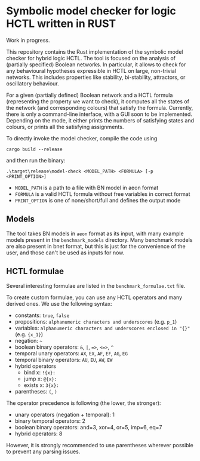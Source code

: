 # Symbolic model checker for logic HCTL written in RUST

Work in progress.

This repository contains the Rust implementation of the symbolic model checker for hybrid logic HCTL. The tool is focused on the analysis of (partially specified) Boolean networks. In particular, it allows to check for any behavioural hypotheses expressible in HCTL on large, non-trivial networks. This includes properties like stability, bi-stability, attractors, or oscillatory behaviour.

For a given (partially defined) Boolean network and a HCTL formula (representing the property we want to check), it computes all the states of the network (and corresponding colours) that satisfy the formula. Currently, there is only a command-line interface, with a GUI soon to be implemented. Depending on the mode, it either prints the numbers of satisfying states and colours, or prints all the satisfying assignments. 

To directly invoke the model checker, compile the code using
```
cargo build --release
```
and then run the binary:
```
.\target\release\model-check <MODEL_PATH> <FORMULA> [-p <PRINT_OPTION>]
```

- `MODEL_PATH` is a path to a file with BN model in aeon format
- `FORMULA` is a valid HCTL formula without free variables in correct format
- `PRINT_OPTION` is one of none/short/full and defines the output mode


## Models

The tool takes BN models in `aeon` format as its input, with many example models present in the `benchmark_models` directory.
Many benchmark models are also present in bnet format, but this is just for the convenience of the user, and those can't be used as inputs for now.


## HCTL formulae

Several interesting formulae are listed in the ```benchmark_formulae.txt``` file.

To create custom formulae, you can use any HCTL operators and many derived ones.
We use the following syntax:
* constants: `true`, `false`
* propositions: `alphanumeric characters and underscores` (e.g. `p_1`)
* variables: `alphanumeric characters and underscores enclosed in "{}"` (e.g. `{x_1}`)
* negation: `~`
* boolean binary operators: `&`, `|`, `=>`, `<=>`, `^`
* temporal unary operators: `AX`, `EX`, `AF`, `EF`, `AG`, `EG`
* temporal binary operators: `AU`, `EU`, `AW`, `EW`
* hybrid operators
  * bind x: `!{x}:`
  * jump x: `@{x}:`
  * exists x: `3{x}:`
* parentheses: `(`, `)`

The operator precedence is following (the lower, the stronger):
* unary operators (negation + temporal): 1
* binary temporal operators: 2
* boolean binary operators: and=3, xor=4, or=5, imp=6, eq=7
* hybrid operators: 8

However, it is strongly recommended to use parentheses wherever possible to prevent any parsing issues.
